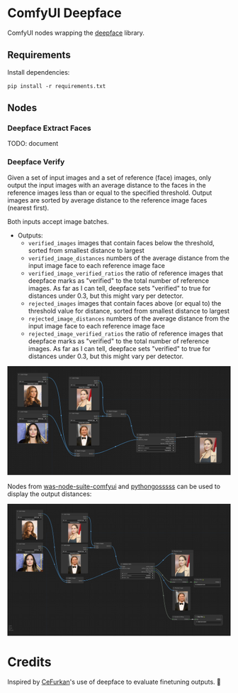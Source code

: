 # ComfyUI Deepface

ComfyUI nodes wrapping the [deepface](https://github.com/serengil/deepface) library.

## Requirements

Install dependencies:
```
pip install -r requirements.txt
```

## Nodes

### Deepface Extract Faces

TODO: document

### Deepface Verify

Given a set of input images and a set of reference (face) images, only output the input images with an average distance
to the faces in the reference images less than or equal to the specified threshold. Output images are sorted by average 
distance to the reference image faces (nearest first).

Both inputs accept image batches.

- Outputs:
  - `verified_images` images that contain faces below the threshold, sorted from smallest distance to largest
  - `verified_image_distances` numbers of the average distance from the input image face to each reference image face
  - `verified_image_verified_ratios` the ratio of reference images that deepface marks as "verified" to the total number of reference images. As far as I can tell, deepface sets "verified" to true for distances under 0.3, but this might vary per detector.
  - `rejected_images` images that contain faces above (or equal to) the threshold value for distance, sorted from smallest distance to largest
  - `rejected_image_distances` numbers of the average distance from the input image face to each reference image face
  - `rejected_image_verified_ratios` the ratio of reference images that deepface marks as "verified" to the total number of reference images. As far as I can tell, deepface sets "verified" to true for distances under 0.3, but this might vary per detector.

![verify workflow](./workflows/verify.png)

Nodes from [was-node-suite-comfyui](https://github.com/WASasquatch/was-node-suite-comfyui) and 
[pythongosssss](https://github.com/pythongosssss/ComfyUI-Custom-Scripts) can be used to display the output distances:

![verify with distances workflow](./workflows/verify-with-distances.png)

# Credits

Inspired by [CeFurkan](https://github.com/FurkanGozukara)'s use of deepface to evaluate finetuning outputs. 🙌 
